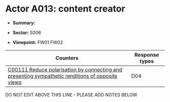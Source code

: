 # Actor A013: content creator 

* **Summary:** 

* **Sector:** S006

* **Viewpoint:** FW01
FW02


| Counters | Response types |
| -------- | -------------- |
| [C00111 Reduce polarisation by connecting and presenting sympathetic renditions of opposite views](../generated_pages/counters/C00111.md) | D04 |


DO NOT EDIT ABOVE THIS LINE - PLEASE ADD NOTES BELOW